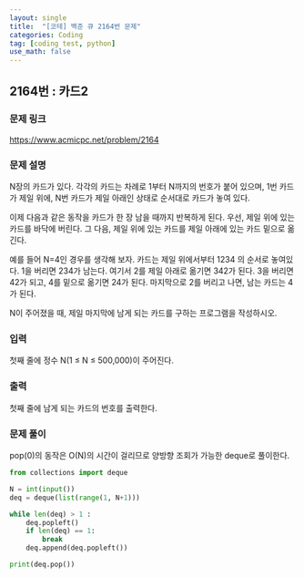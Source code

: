 ```yaml
---
layout: single
title:  "[코테] 백준 큐 2164번 문제"
categories: Coding
tag: [coding test, python]
use_math: false
---
```


## 2164번 : 카드2
### 문제 링크
<https://www.acmicpc.net/problem/2164>

### 문제 설명
N장의 카드가 있다. 각각의 카드는 차례로 1부터 N까지의 번호가 붙어 있으며, 1번 카드가 제일 위에, N번 카드가 제일 아래인 상태로 순서대로 카드가 놓여 있다.

이제 다음과 같은 동작을 카드가 한 장 남을 때까지 반복하게 된다. 우선, 제일 위에 있는 카드를 바닥에 버린다. 그 다음, 제일 위에 있는 카드를 제일 아래에 있는 카드 밑으로 옮긴다.

예를 들어 N=4인 경우를 생각해 보자. 카드는 제일 위에서부터 1234 의 순서로 놓여있다. 1을 버리면 234가 남는다. 여기서 2를 제일 아래로 옮기면 342가 된다. 3을 버리면 42가 되고, 4를 밑으로 옮기면 24가 된다. 마지막으로 2를 버리고 나면, 남는 카드는 4가 된다.

N이 주어졌을 때, 제일 마지막에 남게 되는 카드를 구하는 프로그램을 작성하시오.

### 입력
첫째 줄에 정수 N(1 ≤ N ≤ 500,000)이 주어진다.

### 출력
첫째 줄에 남게 되는 카드의 번호를 출력한다.

### 문제 풀이
pop(0)의 동작은 O(N)의 시간이 걸리므로 양방향 조회가 가능한 deque로 풀이한다.


```python
from collections import deque

N = int(input())
deq = deque(list(range(1, N+1)))

while len(deq) > 1 : 
    deq.popleft()
    if len(deq) == 1:
        break
    deq.append(deq.popleft())

print(deq.pop())
```
